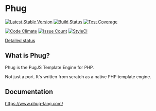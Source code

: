 
Phug
========

[![Latest Stable Version](https://poser.pugx.org/phug/facade/v/stable.png)](https://packagist.org/packages/phug/facade)
[![Build Status](https://travis-ci.org/phug-php/facade.svg?branch=master)](https://travis-ci.org/phug-php/facade)
[![Test Coverage](https://codeclimate.com/github/phug-php/facade/badges/coverage.svg)](https://codeclimate.com/github/phug-php/facade/coverage)

[![Code Climate](https://codeclimate.com/github/phug-php/facade/badges/gpa.svg)](https://codeclimate.com/github/phug-php/facade)
[![Issue Count](https://codeclimate.com/github/phug-php/facade/badges/issue_count.svg)](https://codeclimate.com/github/phug-php/facade)
[![StyleCI](https://styleci.io/repos/206581124/shield?branch=master)](https://styleci.io/repos/206581124)

[Detailed status](https://gist.github.com/kylekatarnls/8720155b06b016f8128ff511b8695532)

What is Phug?
-----------------

Phug is the PugJS Template Engine for PHP.

Not just a port. It's written from scratch as a native PHP template engine.

Documentation
------------

https://www.phug-lang.com/
